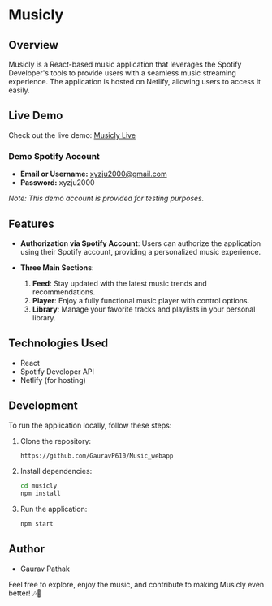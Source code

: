 # Musicly

## Overview

Musicly is a React-based music application that leverages the Spotify Developer's tools to provide users with a seamless music streaming experience. The application is hosted on Netlify, allowing users to access it easily.

## Live Demo

Check out the live demo: [Musicly Live](https://vamfire-musicly.netlify.app/)

### Demo Spotify Account

- **Email or Username:** xyzju2000@gmail.com
- **Password:** xyzju2000

*Note: This demo account is provided for testing purposes.*

## Features

- **Authorization via Spotify Account**: Users can authorize the application using their Spotify account, providing a personalized music experience.

- **Three Main Sections**:
  1. **Feed**: Stay updated with the latest music trends and recommendations.
  2. **Player**: Enjoy a fully functional music player with control options.
  3. **Library**: Manage your favorite tracks and playlists in your personal library.

## Technologies Used

- React
- Spotify Developer API
- Netlify (for hosting)

## Development

To run the application locally, follow these steps:

1. Clone the repository:

   ```bash
   https://github.com/GauravP610/Music_webapp
   ```

2. Install dependencies:

   ```bash
   cd musicly
   npm install
   ```

3. Run the application:

   ```bash
   npm start
   ```

## Author

- Gaurav Pathak

Feel free to explore, enjoy the music, and contribute to making Musicly even better! 🎶🚀
